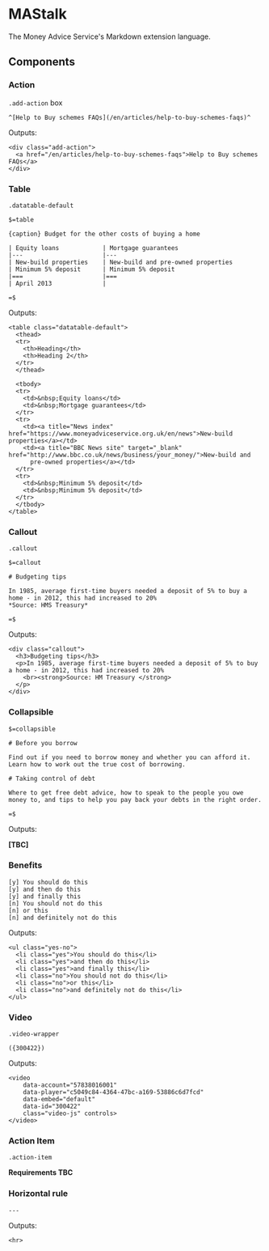 # MAStalk

The Money Advice Service's Markdown extension language.

## Components

### Action
`.add-action` box

```
^[Help to Buy schemes FAQs](/en/articles/help-to-buy-schemes-faqs)^
```

Outputs:

```
<div class="add-action">
  <a href="/en/articles/help-to-buy-schemes-faqs">Help to Buy schemes FAQs</a>
</div>
```

### Table

`.datatable-default`

```
$=table

{caption} Budget for the other costs of buying a home

| Equity loans            | Mortgage guarantees
|---                      |---
| New-build properties    | New-build and pre-owned properties
| Minimum 5% deposit      | Minimum 5% deposit
|===                      |===
| April 2013              |

=$
```

Outputs:

```
<table class="datatable-default">
  <thead>
  <tr>
    <th>Heading</th>
    <th>Heading 2</th>
  </tr>
  </thead>

  <tbody>
  <tr>
    <td>&nbsp;Equity loans</td>
    <td>&nbsp;Mortgage guarantees</td>
  </tr>
  <tr>
    <td><a title="News index" href="https://www.moneyadviceservice.org.uk/en/news">New-build properties</a></td>
    <td><a title="BBC News site" target="_blank" href="http://www.bbc.co.uk/news/business/your_money/">New-build and
      pre-owned properties</a></td>
  </tr>
  <tr>
    <td>&nbsp;Minimum 5% deposit</td>
    <td>&nbsp;Minimum 5% deposit</td>
  </tr>
  </tbody>
</table>
```


### Callout

`.callout`

```
$=callout

# Budgeting tips

In 1985, average first-time buyers needed a deposit of 5% to buy a home - in 2012, this had increased to 20%
*Source: HMS Treasury*

=$
```

Outputs:

```
<div class="callout">
  <h3>Budgeting tips</h3>
  <p>In 1985, average first-time buyers needed a deposit of 5% to buy a home - in 2012, this had increased to 20%
    <br><strong>Source: HM Treasury </strong>
  </p>
</div>
```

### Collapsible

```
$=collapsible

# Before you borrow

Find out if you need to borrow money and whether you can afford it. Learn how to work out the true cost of borrowing.

# Taking control of debt

Where to get free debt advice, how to speak to the people you owe money to, and tips to help you pay back your debts in the right order.

=$
```

Outputs:

**[TBC]**

### Benefits

```
[y] You should do this
[y] and then do this
[y] and finally this
[n] You should not do this
[n] or this
[n] and definitely not do this
```

Outputs:

```
<ul class="yes-no">
  <li class="yes">You should do this</li>
  <li class="yes">and then do this</li>
  <li class="yes">and finally this</li>
  <li class="no">You should not do this</li>
  <li class="no">or this</li>
  <li class="no">and definitely not do this</li>
</ul>
```

### Video

`.video-wrapper`

```
({300422})

```

Outputs:

```
<video
    data-account="57838016001"
    data-player="c5049c84-4364-47bc-a169-53886c6d7fcd"
    data-embed="default"
    data-id="300422"
    class="video-js" controls>
</video>
```

### Action Item

`.action-item`

**Requirements TBC**

### Horizontal rule
```
---
```

Outputs:

```
<hr>
```
